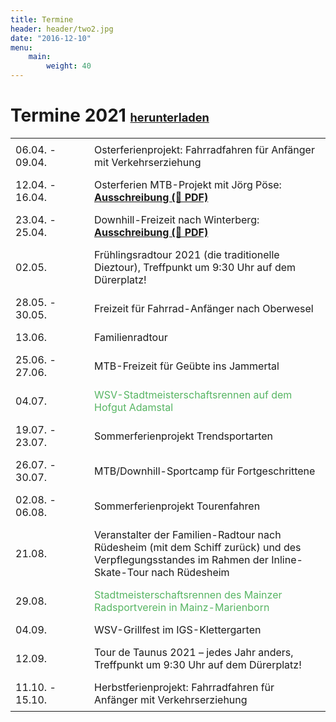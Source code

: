 ```yaml
---
title: Termine
header: header/two2.jpg
date: "2016-12-10"
menu: 
    main:
        weight: 40
---
```


# Termine 2021 <span class="small-header">[herunterladen](termine/WSV-Termine2021.pdf)</span>

Datum | Event
--- | ---
06.04. - 09.04. | Osterferienprojekt: Fahrradfahren für Anfänger mit Verkehrserziehung
12.04. - 16.04. | Osterferien MTB-Projekt mit Jörg Pöse: **[Ausschreibung (📄 PDF)](termine/WSV-Radfahren-Osterferien-2021.pdf)**
23.04. - 25.04. | Downhill-Freizeit nach Winterberg: **[Ausschreibung (📄 PDF)](termine/WSV-Downhillfreizeit-2021.pdf)**
02.05. | Frühlingsradtour 2021 (die traditionelle Dieztour), Treffpunkt um 9:30 Uhr auf dem Dürerplatz!
28.05. - 30.05. | Freizeit für Fahrrad-Anfänger nach Oberwesel
13.06. | Familienradtour
25.06. - 27.06. | MTB-Freizeit für Geübte ins Jammertal
04.07. | <span class="race">WSV-Stadtmeisterschaftsrennen auf dem Hofgut Adamstal</span>
19.07. - 23.07. | Sommerferienprojekt Trendsportarten
26.07. - 30.07. | MTB/Downhill-Sportcamp für Fortgeschrittene
02.08. - 06.08. | Sommerferienprojekt Tourenfahren
21.08. | Veranstalter der Familien-Radtour nach Rüdesheim (mit dem Schiff zurück) und des Verpflegungsstandes im Rahmen der Inline-Skate-Tour nach Rüdesheim
29.08. | <span class="race">Stadtmeisterschaftsrennen des Mainzer Radsportverein in Mainz-Marienborn</span>
04.09. | WSV-Grillfest im IGS-Klettergarten
12.09. | Tour de Taunus 2021 – jedes Jahr anders, Treffpunkt um 9:30 Uhr auf dem Dürerplatz!
11.10. - 15.10. | Herbstferienprojekt: Fahrradfahren für Anfänger mit Verkehrserziehung

<style type="text/css">
	thead {
		display: none;
	}

	td:first-child {
		width: 110px;
	}

	td, th {
		border: none;
		padding: 0.5em 0.5em;
	}

	.tanz {
		color: #0093eb;
	}

	.race {
		color: #57b563;
	}

	.small-header {
		font-size: 0.65em;
	}

</style>
